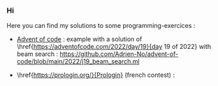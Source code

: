 ### Hi
Here you can find my solutions to some programming-exercices :
  * [Advent of code](https://adventofcode.com/) : example with a solution of \href{https://adventofcode.com/2022/day/19}{day 19 of 2022} with beam search : https://github.com/Adrien-No/advent-of-code/blob/main/2022/j19_beam_search.ml

  * \href{https://prologin.org/}{Prologin} (french contest) : 
<!--
**Adrien-No/Adrien-No** is a special repository because its `README.md` (this file) appears on your GitHub profile.

Here are some ideas to get you started:

- 🔭 I’m currently working on ...
- 🌱 I’m currently learning ...
- 👯 I’m looking to collaborate on ...
- 🤔 I’m looking for help with ...
- 💬 Ask me about ...
- 📫 How to reach me: ...
- ⚡ Fun fact: ...
-->
